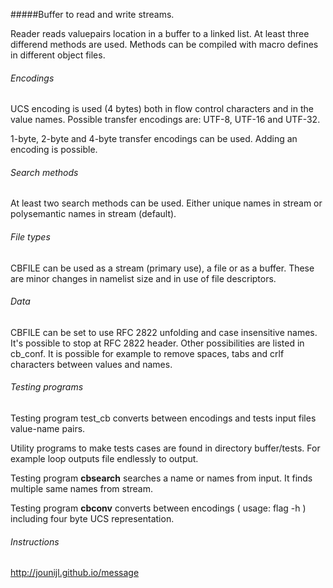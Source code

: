 #####Buffer to read and write streams.

Reader reads valuepairs location in a buffer to a linked list. At least three 
differend methods are used. Methods can be compiled with macro defines in 
different object files.

###### Encodings

UCS encoding is used (4 bytes) both in flow control characters and in the value 
names. Possible transfer encodings are: UTF-8, UTF-16 and UTF-32. 

1-byte, 2-byte and 4-byte transfer encodings can be used. Adding an encoding is 
possible.

###### Search methods
 
At least two search methods can be used. Either unique names in stream or 
polysemantic names in stream (default).

###### File types

CBFILE can be used as a stream (primary use), a file or as a buffer. These are
minor changes in namelist size and in use of file descriptors.

###### Data

CBFILE can be set to use RFC 2822 unfolding and case insensitive names. 
It's possible to stop at RFC 2822 header. Other possibilities are listed in
cb_conf. It is possible for example to remove spaces, tabs and crlf characters 
between values and names. 

###### Testing programs
 
Testing program test_cb converts between encodings and tests input files 
value-name pairs.

Utility programs to make tests cases are found in directory buffer/tests. For 
example loop outputs file endlessly to output.

Testing program **cbsearch** searches a name or names from input. It finds multiple 
same names from stream.
 
Testing program **cbconv** converts between encodings ( usage: flag -h )
including four byte UCS representation.

###### Instructions

 
<a href="http://jounijl.github.io/message">http://jounijl.github.io/message</a>

